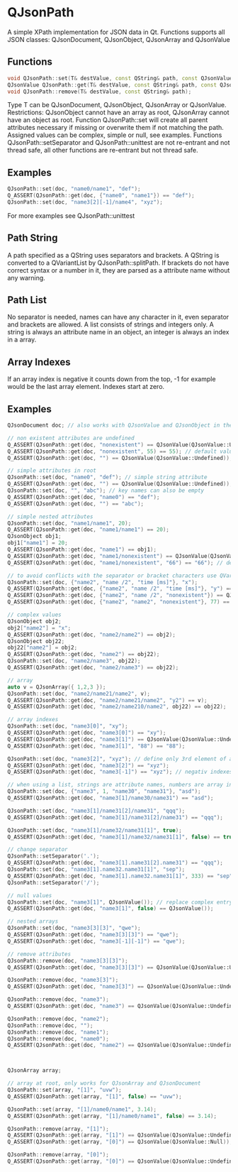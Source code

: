 # QJsonPath

A simple XPath implementation for JSON data in Qt.
Functions supports all JSON classes: QJsonDocument, QJsonObject, QJsonArray and QJsonValue

## Functions
```c++
void QJsonPath::set(T& destValue, const QString& path, const QJsonValue& newValue);
QJsonValue QJsonPath::get(T& destValue, const QString& path, const QJsonValue& defaultValue = QJsonValue(QJsonValue::Undefined));
void QJsonPath::remove(T& destValue, const QString& path);
```

Type T can be QJsonDocument, QJsonObject, QJsonArray or QJsonValue.
Restrictions: QJsonObject cannot have an array as root, QJsonArray cannot have an object as root.
Function QJsonPath::set will create all parent attributes necessary if missing or overwrite them if not matching the path.
Assigned values can be complex, simple or null, see examples.
Functions QJsonPath::setSeparator and QJsonPath::unittest are not re-entrant and not thread safe, all other functions are re-entrant but not thread safe.

## Examples
```c++
QJsonPath::set(doc, "name0/name1", "def");
Q_ASSERT(QJsonPath::get(doc, {"name0", "name1"}) == "def");
QJsonPath::set(doc, "name3[2][-1]/name4", "xyz");
```
For more examples see QJsonPath::unittest

## Path String
A path specified as a QString uses separators and brackets. A QString is converted to a QVariantList by QJsonPath::splitPath.
If brackets do not have correct syntax or a number in it, they are parsed as a attribute name without any warning.

## Path List
No separator is needed, names can have any character in it, even separator and brackets are allowed.
A list consists of strings and integers only. A string is always an attribute name in an object, an integer is always an index in a array.

## Array Indexes
If an array index is negative it counts down from the top, -1 for example would be the last array element. Indexes start at zero.


## Examples

```c++
QJsonDocument doc; // also works with QJsonValue and QJsonObject in the same way

// non existent attributes are undefined
Q_ASSERT(QJsonPath::get(doc, "nonexistent") == QJsonValue(QJsonValue::Undefined)); // values not found are QJsonValue::Undefined, not QJsonValue::Null
Q_ASSERT(QJsonPath::get(doc, "nonexistent", 55) == 55); // default value
Q_ASSERT(QJsonPath::get(doc, "") == QJsonValue(QJsonValue::Undefined)); // key names can also be empty

// simple attributes in root
QJsonPath::set(doc, "name0", "def"); // simple string attribute
Q_ASSERT(QJsonPath::get(doc, "") == QJsonValue(QJsonValue::Undefined)); // try again with not empty JSON structure
QJsonPath::set(doc, "", "abc"); // key names can also be empty
Q_ASSERT(QJsonPath::get(doc, "name0") == "def");
Q_ASSERT(QJsonPath::get(doc, "") == "abc");

// simple nested attributes
QJsonPath::set(doc, "name1/name1", 20);
Q_ASSERT(QJsonPath::get(doc, "name1/name1") == 20);
QJsonObject obj1;
obj1["name1"] = 20;
Q_ASSERT(QJsonPath::get(doc, "name1") == obj1);
Q_ASSERT(QJsonPath::get(doc, "name1/nonexistent") == QJsonValue(QJsonValue::Undefined));
Q_ASSERT(QJsonPath::get(doc, "name1/nonexistent", "66") == "66"); // default value

// to avoid conflicts with the separator or bracket characters use QVariantList
QJsonPath::set(doc, {"name2", "name /2", "time [ms]"}, "x");
Q_ASSERT(QJsonPath::get(doc, {"name2", "name /2", "time [ms]"}, "y") == "x");
Q_ASSERT(QJsonPath::get(doc, {"name2", "name /2", "nonexistent"}) == QJsonValue(QJsonValue::Undefined));
Q_ASSERT(QJsonPath::get(doc, {"name2", "name2", "nonexistent"}, 77) == 77);

// complex values
QJsonObject obj2;
obj2["name2"] = "x";
Q_ASSERT(QJsonPath::get(doc, "name2/name2") == obj2);
QJsonObject obj22;
obj22["name2"] = obj2;
Q_ASSERT(QJsonPath::get(doc, "name2") == obj22);
QJsonPath::set(doc, "name2/name3", obj22);
Q_ASSERT(QJsonPath::get(doc, "name2/name3") == obj22);

// array
auto v = QJsonArray({ 1,2,3 });
QJsonPath::set(doc, "name2/name21/name2", v);
Q_ASSERT(QJsonPath::get(doc, "name2/name21/name2", "y2") == v);
Q_ASSERT(QJsonPath::get(doc, "name2/name210/name2", obj22) == obj22);

// array indexes
QJsonPath::set(doc, "name3[0]", "xy");
Q_ASSERT(QJsonPath::get(doc, "name3[0]") == "xy");
Q_ASSERT(QJsonPath::get(doc, "name3[1]") == QJsonValue(QJsonValue::Undefined));
Q_ASSERT(QJsonPath::get(doc, "name3[1]", "88") == "88");

QJsonPath::set(doc, "name3[2]", "xyz"); // define only 3rd element of array, first two will be null
Q_ASSERT(QJsonPath::get(doc, "name3[2]") == "xyz");
Q_ASSERT(QJsonPath::get(doc, "name3[-1]") == "xyz"); // negativ indexes are from top to bottom

// when using a list, strings are attribute names, numbers are array indexes
QJsonPath::set(doc, {"name3", 1, "name30", "name31"}, "asd");
Q_ASSERT(QJsonPath::get(doc, "name3[1]/name30/name31") == "asd");

QJsonPath::set(doc, "name3[1]/name31[2]/name31", "qqq");
Q_ASSERT(QJsonPath::get(doc, "name3[1]/name31[2]/name31") == "qqq");

QJsonPath::set(doc, "name3[1]/name32/name31[1]", true);
Q_ASSERT(QJsonPath::get(doc, "name3[1]/name32/name31[1]", false) == true);

// change separator
QJsonPath::setSeparator('.');
Q_ASSERT(QJsonPath::get(doc, "name3[1].name31[2].name31") == "qqq");
QJsonPath::set(doc, "name3[1].name32.name31[1]", "sep");
Q_ASSERT(QJsonPath::get(doc, "name3[1].name32.name31[1]", 333) == "sep");
QJsonPath::setSeparator('/');

// null values
QJsonPath::set(doc, "name3[1]", QJsonValue()); // replace complex entry by null
Q_ASSERT(QJsonPath::get(doc, "name3[1]", false) == QJsonValue());

// nested arrays
QJsonPath::set(doc, "name3[3][3]", "qwe");
Q_ASSERT(QJsonPath::get(doc, "name3[3][3]") == "qwe");
Q_ASSERT(QJsonPath::get(doc, "name3[-1][-1]") == "qwe");

// remove attributes
QJsonPath::remove(doc, "name3[3][3]");
Q_ASSERT(QJsonPath::get(doc, "name3[3][3]") == QJsonValue(QJsonValue::Undefined));

QJsonPath::remove(doc, "name3[3]");
Q_ASSERT(QJsonPath::get(doc, "name3[3]") == QJsonValue(QJsonValue::Undefined));

QJsonPath::remove(doc, "name3");
Q_ASSERT(QJsonPath::get(doc, "name3") == QJsonValue(QJsonValue::Undefined));

QJsonPath::remove(doc, "name2");
QJsonPath::remove(doc, "");
QJsonPath::remove(doc, "name1");
QJsonPath::remove(doc, "name0");
Q_ASSERT(QJsonPath::get(doc, "name2") == QJsonValue(QJsonValue::Undefined));



QJsonArray array;

// array at root, only works for QJsonArray and QJsonDocument
QJsonPath::set(array, "[1]", "uvw");
Q_ASSERT(QJsonPath::get(array, "[1]", false) == "uvw");

QJsonPath::set(array, "[1]/name0/name1", 3.14);
Q_ASSERT(QJsonPath::get(array, "[1]/name0/name1", false) == 3.14);

QJsonPath::remove(array, "[1]");
Q_ASSERT(QJsonPath::get(array, "[1]") == QJsonValue(QJsonValue::Undefined));
Q_ASSERT(QJsonPath::get(array, "[0]") == QJsonValue(QJsonValue::Null));

QJsonPath::remove(array, "[0]");
Q_ASSERT(QJsonPath::get(array, "[0]") == QJsonValue(QJsonValue::Undefined));
```
